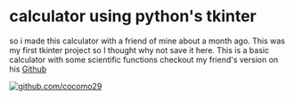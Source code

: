 # calculator using python's tkinter
so i made this calculator with a friend of mine about a month ago. This was my first tkinter project so I thought why not save it here. This is a basic calculator with some scientific functions
checkout my friend's version on his [Github](https://github.com/blurryface92) 



<a href=https://github.com/cocomo29><img src="https://img.shields.io/badge/-Follow%20me-blue" alt="github.com/cocomo29">
